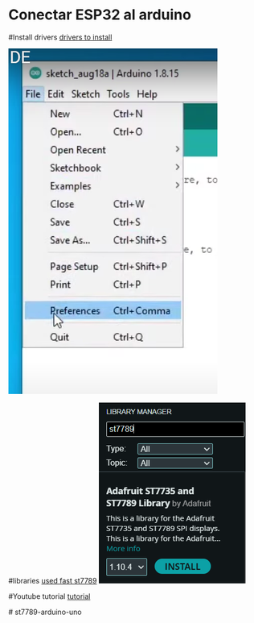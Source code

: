 # Conectar ESP32 al arduino

#Install drivers
[drivers to install](https://www.silabs.com/developers/usb-to-uart-bridge-vcp-drivers?tab=downloads)

![alt text](image.png)


#libraries
[used fast st7789](https://github.com/cbm80amiga/Arduino_ST7789_Fast.git)
![alt text](image-1.png)

#Youtube tutorial
[tutorial](https://www.youtube.com/watch?v=-nECx4DOE84&t=160s)

#   s t 7 7 8 9 - a r d u i n o - u n o 
 
 